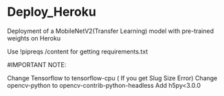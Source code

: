 # Deploy_Heroku
Deployment of a MobileNetV2(Transfer Learning) model with pre-trained weights on Heroku

Use !pipreqs /content for getting requirements.txt

#IMPORTANT NOTE:

Change Tensorflow to tensorflow-cpu ( If you get Slug Size Error)
Change opencv-python to opencv-contrib-python-headless
Add h5py<3.0.0
